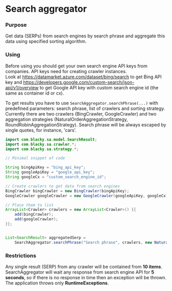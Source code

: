 # Search aggregator

### Purpose 
Get data (SERPs) from search engines by search phrase and aggregate this data using specified sorting algorithm. 

### Using
Before using you should get your own search engine API keys from companies. API keys need for creating crawler instances.  
Look at https://datamarket.azure.com/dataset/bing/search to get Bing API key and https://developers.google.com/custom-search/json-api/v1/overview to get Google API key with custom search engine id (the same as container id or cx).

To get results you have to use `SearchAggregator.searchPhrase(...)` with predefined parameters: search phrase, list of crawlers and sorting strategy.
Currently there are two crawlers (BingCrawler, GoogleCrawler) and two aggregation strategies (NaturalOrderAggregationStrategy, RoundRobinAggregationStrategy).
Search phrase will be always escaped by single quotes, for instance, 'cars'. 

```java
import com.blacky.sa.model.SearchResult;
import com.blacky.sa.crawler.*;
import com.blacky.sa.strategy.*;

// Minimal snippet of code

String bingApiKey = "bing_api_key";
String googleApiKey = "google_api_key";
String googleCx = "custom_search_engine_id";

// Create crawlers to get data from search engines
BingCrawler bingCrawler = new BingCrawler(bingApiKey);
GoogleCrawler googleCrawler = new GoogleCrawler(googleApiKey, googleCx);

// Place them to list
ArrayList<Crawler> crawlers = new ArrayList<Crawler>() {{
    add(bingCrawler);
    add(googleCrawler);
}};


List<SearchResult> aggregatedSerp = 
    SearchAggregator.searchPhrase("Search phrase", crawlers, new NaturalOrderAggregationStrategy());

```

### Restrictions 
Any single result (SERP) from any crawler will be contained from **10 items**. 
SearchAggregator will wait any response from search engine API for **5 seconds**, so if there is no response in time then an exception will be thrown.
The application throws only **RuntimeExceptions**.
